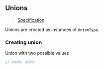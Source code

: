 ## Unions

> [Specification](https://facebook.github.io/graphql/June2018/#sec-Unions)

Unions are created as instances of `UnionType`.

### Creating union

Union with two possible values

```csharp
// todo: docs
```
